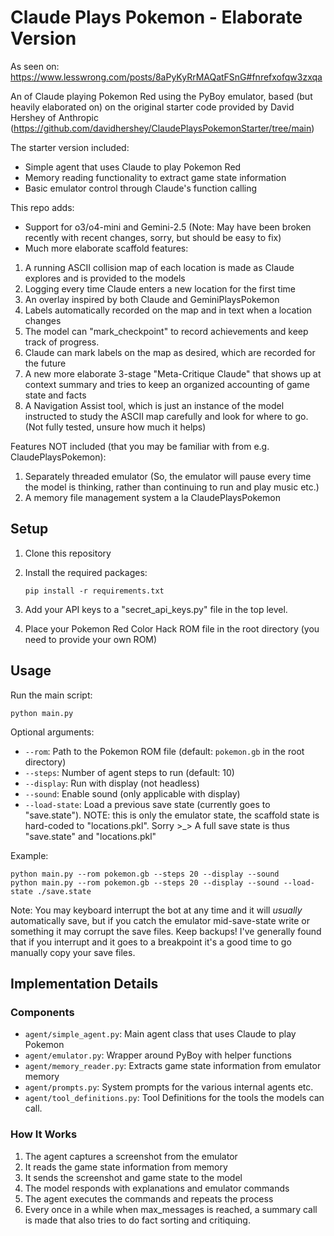 # Claude Plays Pokemon - Elaborate Version

As seen on: https://www.lesswrong.com/posts/8aPyKyRrMAQatFSnG#fnrefxofqw3zxqa

An of Claude playing Pokemon Red using the PyBoy emulator, based (but heavily elaborated on) on the original starter code provided by David Hershey of Anthropic (https://github.com/davidhershey/ClaudePlaysPokemonStarter/tree/main) 

The starter version included:

- Simple agent that uses Claude to play Pokemon Red
- Memory reading functionality to extract game state information
- Basic emulator control through Claude's function calling

This repo adds:

- Support for o3/o4-mini and Gemini-2.5 (Note: May have been broken recently with recent changes, sorry, but should be easy to fix)
- Much more elaborate scaffold features:

1. A running ASCII collision map of each location is made as Claude explores and is provided to the models
2. Logging every time Claude enters a new location for the first time
3. An overlay inspired by both Claude and GeminiPlaysPokemon
4. Labels automatically recorded on the map and in text when a location changes
5. The model can "mark_checkpoint" to record achievements and keep track of progress.
6. Claude can mark labels on the map as desired, which are recorded for the future
7. A new more elaborate 3-stage "Meta-Critique Claude" that shows up at context summary and tries to keep an organized accounting of game state and facts
8. A Navigation Assist tool, which is just an instance of the model instructed to study the ASCII map carefully and look for where to go. (Not fully tested, unsure how much it helps)

Features NOT included (that you may be familiar with from e.g. ClaudePlaysPokemon):

1. Separately threaded emulator (So, the emulator will pause every time the model is thinking, rather than continuing to run and play music etc.)
2. A memory file management system a la ClaudePlaysPokemon

## Setup

1. Clone this repository
2. Install the required packages:
   ```
   pip install -r requirements.txt
   ```
3. Add your API keys to a "secret_api_keys.py" file in the top level.

4. Place your Pokemon Red Color Hack ROM file in the root directory (you need to provide your own ROM)

## Usage

Run the main script:

```
python main.py
```

Optional arguments:
- `--rom`: Path to the Pokemon ROM file (default: `pokemon.gb` in the root directory)
- `--steps`: Number of agent steps to run (default: 10)
- `--display`: Run with display (not headless)
- `--sound`: Enable sound (only applicable with display)
- `--load-state`: Load a previous save state (currently goes to "save.state"). 
                  NOTE: this is only the emulator state, the scaffold state is hard-coded to "locations.pkl". Sorry >_> A full save state is thus "save.state" and "locations.pkl"

Example:
```
python main.py --rom pokemon.gb --steps 20 --display --sound
python main.py --rom pokemon.gb --steps 20 --display --sound --load-state ./save.state
```

Note: You may keyboard interrupt the bot at any time and it will *usually* automatically save, but if you catch the emulator mid-save-state write or something it may corrupt the save files. Keep backups! I've generally found that if you interrupt and it goes to a breakpoint it's a good time to go manually copy your save files.

## Implementation Details

### Components

- `agent/simple_agent.py`: Main agent class that uses Claude to play Pokemon
- `agent/emulator.py`: Wrapper around PyBoy with helper functions
- `agent/memory_reader.py`: Extracts game state information from emulator memory
- `agent/prompts.py`: System prompts for the various internal agents etc.
- `agent/tool_definitions.py`: Tool Definitions for the tools the models can call.

### How It Works

1. The agent captures a screenshot from the emulator
2. It reads the game state information from memory
3. It sends the screenshot and game state to the model
4. The model responds with explanations and emulator commands
5. The agent executes the commands and repeats the process
6. Every once in a while when max_messages is reached, a summary call is made that also tries to do fact sorting and critiquing.